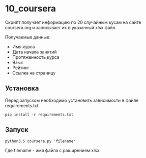# 10_coursera

Скрипт получает информацию по 20 случайным кусам на сайте coursera.org и записывает их в указанный xlsx файл.

Получаемые данные:
* Имя курса
* Дата начала занятий
* Протяженность курса
* Язык
* Рейтинг
* Ссылка на страницу

## Установка

Перед запуском необходимо установить зависимости в файле requirements.txt

    pip install -r requirements.txt

## Запуск

    python3.5 coursera.py 'filename'

Где filename - имя файла с раширением xlsx.